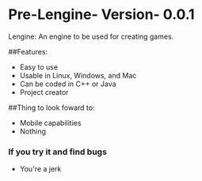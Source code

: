 # Pre-Lengine- Version- 0.0.1
Lengine: An engine to be used for creating games.

##Features:
* Easy to use
* Usable in Linux, Windows, and Mac
* Can be coded in C++ or Java
* Project creator

##Thing to look foward to:
* Mobile capabilities
* Nothing

### If you try it and find bugs
* You're a jerk

